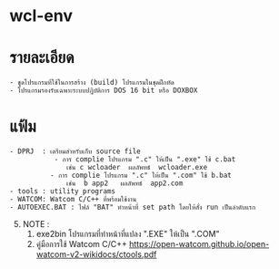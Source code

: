 # wcl-env
# รายละเอียด
    - ชุุดโปรแกรมที่ใช้ในการสร้าง (build) โปรแกรมในชุดฝึกหัด
    - โปรแกรมรองรับเฉพาะระบบปฎิบัติการ DOS 16 bit หรือ DOXBOX
    
# แฟ้ม
    - DPRJ  : เตรียมสำหรับเก็บ source file 
               - การ complie โปรแกรม ".c" ให้เป็น ".exe" ใช้ c.bat
                  เช่น c wcloader  ผลลัพทธ์  wcloader.exe 
              - การ complie โปรแกรม ".c" ให้เป็น ".com" ใช้ b.bat
                  เช่น  b app2   ผลลัพทธ์  app2.com
    - tools : utility programs
    - WATCOM: Watcom C/C++ ที่พร้อมใช้งาน
    - AUTOEXEC.BAT : ไฟล์ "BAT" ทำหน้าที่ set path โดยให้สั่ง run เป็นลำดับแรก
      
 5. NOTE :
     1. exe2bin โปรแกรมที่ทำหน้าที่แปลง ".EXE" ให้เป็น ".COM"
     2. คู่มือการใช้ Watcom C/C++ https://open-watcom.github.io/open-watcom-v2-wikidocs/ctools.pdf
  
